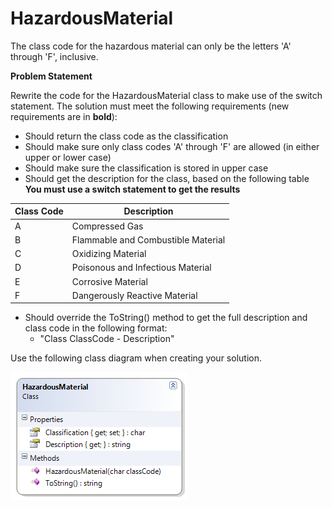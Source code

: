 ---
---
# HazardousMaterial

The class code for the hazardous material can only be the letters 'A' through 'F', inclusive.

**Problem Statement**

Rewrite the code for the HazardousMaterial class to make use of the switch statement. The solution must meet the following requirements (new requirements are in **bold**):

* Should return the class code as the classification
* Should make sure only class codes 'A' through 'F' are allowed (in either upper or lower case)
* Should make sure the classification is stored in upper case
* Should get the description for the class, based on the following table
  **You must use a switch statement to get the results**

Class Code | Description
-----------|-----------------------------------
A          | Compressed Gas
B          | Flammable and Combustible Material
C          | Oxidizing Material
D          | Poisonous and Infectious Material
E          | Corrosive Material
F          | Dangerously Reactive Material

* Should override the ToString() method to get the full description and class code in the following format:
  * "Class ClassCode - Description"

Use the following class diagram when creating your solution.

![](H-HazardousMaterial.png)
